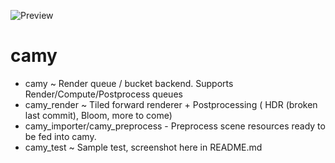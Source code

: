![Preview](https://github.com/sparkon/camy/blob/master/last_sample.png?raw=true)


# camy
- camy ~ Render queue / bucket backend. Supports Render/Compute/Postprocess queues
- camy_render ~ Tiled forward renderer + Postprocessing ( HDR (broken last commit), Bloom, more to come)
- camy_importer/camy_preprocess - Preprocess scene resources ready to be fed into camy.
- camy_test ~ Sample test, screenshot here in README.md
